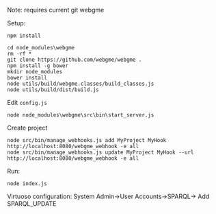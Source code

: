 
Note: requires current git webgme

Setup:

    npm install

    cd node_modules\webgme
    rm -rf *
    git clone https://github.com/webgme/webgme .
    npm install -g bower
    mkdir node_modules
    bower install
    node utils/build/webgme.classes/build_classes.js
    node utils/build/dist/build.js

Edit `config.js`

    node node_modules\webgme\src\bin\start_server.js

Create project

    node src/bin/manage_webhooks.js add MyProject MyHook http://localhost:8080/webgme_webhook -e all
    node src/bin/manage_webhooks.js update MyProject MyHook --url http://localhost:8080/webgme_webhook -e all

Run:

    node index.js

Virtuoso configuration:
System Admin->User Accounts->SPARQL-> Add SPARQL_UPDATE
